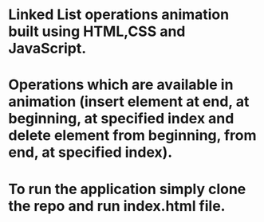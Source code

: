 # Linked List operations animation built using HTML,CSS and JavaScript.
# Operations which are available in animation (insert element at end, at beginning, at specified index and delete element from beginning, from end, at specified index).
# To run the application simply clone the repo and run index.html file.
